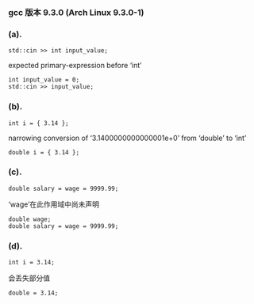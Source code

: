 ### gcc 版本 9.3.0 (Arch Linux 9.3.0-1) 
### (a). 
```
std::cin >> int input_value;
```
expected primary-expression before ‘int’
```
int input_value = 0;
std::cin >> input_value;
```
### (b). 
```
int i = { 3.14 };
```
narrowing conversion of ‘3.1400000000000001e+0’ from ‘double’ to ‘int’ 
```
double i = { 3.14 };
```
### (c).
```
double salary = wage = 9999.99;
```
‘wage’在此作用域中尚未声明
```
double wage;
double salary = wage = 9999.99;
```
### (d).
```
int i = 3.14;
```
会丢失部分值
```
double = 3.14;
```
